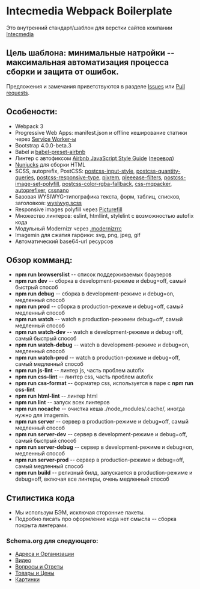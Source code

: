 # Intecmedia Webpack Boilerplate

Это внутренний стандарт/шаблон для верстки сайтов компании [Intecmedia](http://intecmedia.ru)

## Цель шаблона: минимальные натройки -- максимальная автоматизация процесса сборки и защита от ошибок.

Предложения и замечания приветствуются в разделе [Issues](https://github.com/Intecmedia/Intecmedia.Webpack/issues/new) или [Pull requests](https://github.com/intecmedia/Intecmedia.Webpack/pulls).

## Особености:
* Webpack 3
* Progressive Web Apps: manifest.json и offline кеширование статики через [Service Worker-ы](https://github.com/GoogleChromeLabs/sw-precache)
* Bootstrap 4.0.0-beta.3
* Babel и [babel-preset-airbnb](https://www.npmjs.com/package/babel-preset-airbnb)
* Линтер с автофиксом [Airbnb JavaScript Style Guide](https://github.com/airbnb/javascript) ([перевод](https://github.com/leonidlebedev/javascript-airbnb))
* [Nunjucks](https://mozilla.github.io/nunjucks/) для сборки HTML
* SCSS, autoprefix, PostCSS: [postcss-input-style](https://github.com/seaneking/postcss-input-style), [postcss-quantity-queries](https://github.com/pascalduez/postcss-quantity-queries), [postcss-responsive-type](https://github.com/seaneking/postcss-responsive-type), [pixrem](https://github.com/robwierzbowski/node-pixrem), [pleeease-filters](https://github.com/iamvdo/pleeease-filters), [postcss-image-set-polyfill](https://github.com/SuperOl3g/postcss-image-set-polyfill), [postcss-color-rgba-fallback](https://github.com/postcss/postcss-color-rgba-fallback), [css-mqpacker](https://github.com/hail2u/node-css-mqpacker), [autoprefixer](https://github.com/postcss/autoprefixer), [cssnano](http://cssnano.co/)
* Базовая WYSIWYG-типографика текста, форм, таблиц, списков, заголовков: [wysiwyg.scss](https://github.com/Intecmedia/Intecmedia.Webpack/blob/master/source/css/_wysiwyg.scss)
* Responsive images polyfill через [Picturefill](http://scottjehl.github.io/picturefill)
* Множество линтеров: eslint, htmllint, stylelint с возможностью autofix кода
* Модульный Modernizr через [.modernizrrc](https://github.com/Intecmedia/Intecmedia.Webpack/blob/master/.modernizrrc)
* Imagemin для сжатия гарфики: svg, png, jpeg, gif
* Автоматический base64-url ресурсов

## Обзор комманд:
* **npm run browserslist** -- список поддерживаемых браузеров
* **npm run dev** -- сборка в development-режиме и debug=off, самый быстрый способ
* **npm run debug** -- сборка в development-режиме и debug=on, медленный способ
* **npm run prod** -- сборка в production-режиме и debug=off, самый медленный способ
* **npm run watch** -- watch в production-режимеи debug=off, самый медленный способ
* **npm run watch-dev** -- watch в development-режиме и debug=off, самый быстрый способ
* **npm run watch-debug** -- watch в development-режиме и debug=on, медленный способ
* **npm run watch-prod** -- watch в production-режиме и debug=off, самый медленный способ
* **npm run js-lint** -- линтер js, часть проблем autofix
* **npm run css-lint** -- линтер css, часть проблем autofix
* **npm run css-format** -- форматер css, используется в паре с **npm run css-lint**
* **npm run html-lint** -- линтер html
* **npm run lint** -- запуск всех линтеров
* **npm run nocache** -- очистка кеша ./node_modules/.cache/, иногда нужно для imagemin.
* **npm run server** -- сервер в production-режиме и debug=off, самый медленный способ
* **npm run server-dev** -- сервер в development-режиме и debug=off, самый быстрый способ
* **npm run server-debug** -- сервер в development-режиме и debug=on, медленный способ
* **npm run server-prod** -- сервер в production-режиме и debug=off, самый медленный способ
* **npm run build** -- релизный билд, запускается в production-режиме и debug=off, включая все линтеры, очень медленный способ

## Стилистика кода
* Мы использум БЭМ, исключая сторонние пакеты.
* Подробно писать про оформление кода нет смысла -- сборка покрыта линтерами.

### Schema.org для следующего:
* [Адреса и Организации](http://help.yandex.ru/webmaster/supported-schemas/address-organization.xml)
* [Видео](http://help.yandex.ru/webmaster/supported-schemas/video.xml)
* [Вопросы и Ответы](http://help.yandex.ru/webmaster/supported-schemas/questions.xml)
* [Товары и Цены](http://help.yandex.ru/webmaster/supported-schemas/goods-prices.xml)
* [Картинки](http://help.yandex.ru/webmaster/supported-schemas/image.xml)
